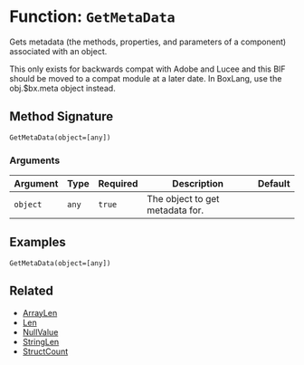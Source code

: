 [comment]: # (Note: This documentation is generated dynamically in the build process.  To modify the contents, change the javadoc on the _invoke method of the BIF class)

# Function: `GetMetaData`

Gets metadata (the methods, properties, and parameters of a component) associated with an object.

This only exists for backwards compat with Adobe and Lucee and this BIF should be moved to a compat module
 at a later date. In BoxLang, use the obj.$bx.meta object instead.

## Method Signature

```
GetMetaData(object=[any])
```

### Arguments


| Argument | Type | Required | Description | Default |
|----------|------|----------|-------------|---------|
| `object` | `any` | `true` | The object to get metadata for. |  |

## Examples

```
GetMetaData(object=[any])
```

## Related

  * [ArrayLen](./ArrayLen.md)
  * [Len](./Len.md)
  * [NullValue](./NullValue.md)
  * [StringLen](./StringLen.md)
  * [StructCount](./StructCount.md)
